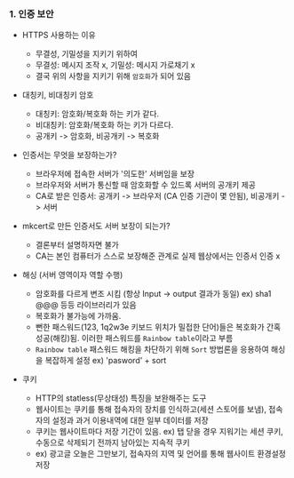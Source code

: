  ### 1. 인증 보안
 
  - HTTPS 사용하는 이유
    * 무결성, 기밀성을 지키기 위하여
    * 무결성: 메시지 조작 x, 기밀성: 메시지 가로채기 x 
    * 결국 위의 사항을 지키기 위해 ```암호화```가 되어 있음

  - 대칭키, 비대칭키 암호
    * 대칭키: 암호화/복호화 하는 키가 같다.
    * 비대칭키: 암호화/복호화 하는 키가 다르다.
    * 공개키 -> 암호화, 비공개키 -> 복호화
  
  - 인증서는 무엇을 보장하는가?
    * 브라우저에 접속한 서버가 '의도한' 서버임을 보장
    * 브라우저와 서버가 통신할 때 암호화할 수 있드록 서버의 공개키 제공
    * CA로 받은 인증서: 공개키 -> 브라우저 (CA 인증 기관이 몇 안됨), 비공개키 -> 서버

  - mkcert로 만든 인증서도 서버 보장이 되는가?
    * 결론부터 설명하자면 불가
    * CA는 본인 컴퓨터가 스스로 보장해준 관계로 실제 웹상에서는 인증서 인증 x

  - 해싱 (서버 영역이자 역할 수행)
    * 암호화를 다르게 변조 시킴 (항상 Input -> output 결과가 동일) ex) sha1 @@@ 등등 라이브러리가 있음
    * 복호화가 불가능에 가까움.
    * 뻔한 패스워드(123, 1q2w3e 키보드 위치가 밀접한 단어)들은 복호화가 간혹 성공(해킹)됨. 이러한 패스워드를 ```Rainbow table```이라고 부름
    * ```Rainbow table``` 패스워드 해킹을 차단하기 위해 ```Sort``` 방법론을 응용하여 해싱을 복잡하게 설정 ex) 'pasword' + sort

  - 쿠키
    * HTTP의 statless(무상태성) 특징을 보완해주는 도구
    * 웹사이트는 쿠키를 통해 접속자의 장치를 인식하고(세션 스토어를 보냄), 접속자의 설정과 과거 이용내역에 대한 일부 데이터를 저장
    * 쿠키는 웹사이트마다 저장 기간이 있음. ex) 탭 닫을 경우 지워기는 세션 쿠키, 수동으로 삭제되기 전까지 남아있는 지속적 쿠키
    * ex) 광고글 오늘은 그만보기, 접속자의 지역 및 언어를 통해 웹사이트 환경설정 저장
  
